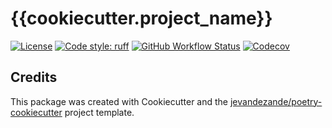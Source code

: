 # {{cookiecutter.project_name}}

[![License](https://img.shields.io/github/license/{{cookiecutter.github_username}}/{{cookiecutter.package_name}})]({{cookiecutter.project_url}}/blob/master/LICENSE)
[![Code style: ruff](https://img.shields.io/badge/code%20style-ruff-000000.svg)](https://github.com/astral-sh/ruff)
[![GitHub Workflow Status](https://img.shields.io/github/actions/workflow/status/{{cookiecutter.github_username}}/{{cookiecutter.package_name}}/test.yml?branch=master&logo=github-actions)]({{cookiecutter.project_url}}/actions/)
[![Codecov](https://img.shields.io/codecov/c/github/{{cookiecutter.github_username}}/{{cookiecutter.package_name}})](https://codecov.io/gh/{{cookiecutter.github_username}}/{{cookiecutter.package_name}})


## Credits
This package was created with Cookiecutter and the [jevandezande/poetry-cookiecutter](https://github.com/jevandezande/poetry-cookiecutter) project template.
